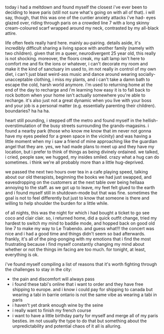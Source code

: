 today i had a meltdown and found myself the closest i've ever been to deciding to leave paris (still not sure what's going on with all of that). i will say, though, that this was one of the cuntier anxiety attacks i've had- eyes glazed over, riding through paris on a crowded line 7 with a long skinny cream-coloured scarf wrapped around my neck, contrasted by my all-black attire.

life often feels really hard here. mainly au-pairing. details aside, it's incredibly difficult sharing a living space with another family (namely with two children). given that im a queer, neurodivergent 25 year old, this really is not shocking. moreover, the floors creak, my salt lamp isn't here to comfort me and fix the ions or whatever, i can't decorate my room and make it the kind of sanctuary im used to, im not really in control of my own diet, i can't just blast weird-ass music and dance around wearing socially-unacceptable clothing, i miss my plants, and i can't take a damn bath to escape the cold, harsh world anymore. i'm used to returning home at the end of the day to recharge and i'm learning how easy it is to fall back to rock bottom when your home isn't actually somewhere you're able to recharge. it's also just not a great dynamic when you live with your boss and your job is a personal matter (e.g. essentially parenting their children). boundaries? ha ha ha.

heart still pounding, i stepped off the metro and found myself in the hellish-overstimulation of the busy streets surrounding the grands-magasins. i found a nearby park (those who know me know that im never not gonna have my eyes peeled for a green space in the vicinity) and was having a little moment when my i saw a friend of mine approaching like the guardian angel that they are. yes, we had made plans to meet up and they have my location, but i prefer to think of things as being divinely ordained. we talked, i cried, people saw, we hugged, my insides smiled. crazy what a hug can do sometimes. i think we're all probably more than a little hug-deprived.

we passed the next two hours over tea in a cafe playing speed, talking about our old therapists, beginning the books we had just swapped, and eavesdropping on the customers at the next table over being hellaaa annoying to the staff. as we got up to leave, my feet felt glued to the earth and i found myself still in shutdown-mode but that was fine. sometimes the goal is not to feel differently but just to know that someone is there and willing to help shoulder the burden for a little while.

of all nights, this was the night for which i had bought a ticket to go see coco and clair clair. so, i returned home, did a quick outfit change, tried my hardest to switch my mind to baddie mode, and hopped back on good old line 7 to make my way to Le Trabendo. and guess what!!! the concert was nice and i had a good time and things didn't seem so bad afterwards. frankly, it's all of the ping-ponging with my emotions that i find the most frustrating because i find myself constantly changing my mind about whether or not the things im facing are too much. for tonight, at least, everything is ok.

i've found myself compiling a list of reasons that it's worth fighting through the challenges to stay in the city:
- the pain and discomfort will always pass
- i found these tabi's online that i want to order and they have free shipping to europe. and i know i could pay for shipping to canada but wearing a tabi in barrie ontario is not the same vibe as wearing a tabi in paris
- i haven't yet drank enough wine by the seine
- i really want to finish my french course
- i want to have a little birthday party for myself and merge all of my paris besties. im not usually the type to do that but something about the unpredictability and potential chaos of it all is alluring.
